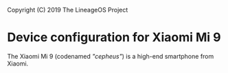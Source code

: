 Copyright (C) 2019 The LineageOS Project

Device configuration for Xiaomi Mi 9
=========================================

The Xiaomi Mi 9 (codenamed _"cepheus"_) is a high-end smartphone from Xiaomi.
